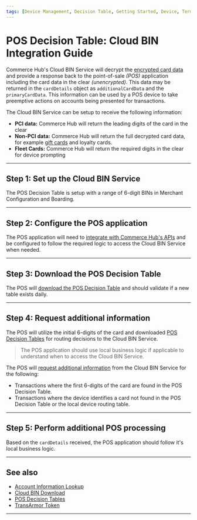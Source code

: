 ```yaml
---
tags: [Device Management, Decision Table, Getting Started, Device, Terminal, Point-of-Sale]
---
```


# POS Decision Table: Cloud BIN Integration Guide

Commerce Hub's Cloud BIN Service will decrypt the [encrypted card data](?path=docs/In-Person/Integrations/Encrypted-PIN-Pad.md) and provide a response back to the point-of-sale *(POS)* application including the card data in the clear *(unencrypted)*. This data may be returned in the `cardDetails` object as `additionalCardData` and the `primaryCardData`. This information can be used by a POS device to take preemptive actions on accounts being presented for transactions.

The Cloud BIN Service can be setup to receive the following information:

- **PCI data:** Commerce Hub will return the leading digits of the card in the clear
- **Non-PCI data:** Commerce Hub will return the full decrypted card data, for example [gift cards](?path=docs/Resources/Guides/Payment-Sources/Gift-Card.md) and loyalty cards.
- **Fleet Cards:** Commerce Hub will return the required digits in the clear for device prompting

---

## Step 1: Set up the Cloud BIN Service

The POS Decision Table is setup with a range of 6-digit BINs in Merchant Configuration and Boarding.

---

## Step 2: Configure the POS application

The POS application will need to [integrate with Commerce Hub's APIs](?path=docs/Resources/API-Documents/Use-Our-APIs.md) and be configured to follow the required logic to access the Cloud BIN Service when needed.

---

## Step 3: Download the POS Decision Table

The POS will [download the POS Decision Table](?path=docs/Resources/API-Documents/Device-Management/DT-Cloud-BIN-Download.md) and should validate if a new table exists daily.

---

## Step 4: Request additional information

The POS will utilize the initial 6-digits of the card and downloaded [POS Decision Tables](?path=docs/Resources/API-Documents/Device-Management/Decision-Table.md) for routing decisions to the Cloud BIN Service.

<!-- info -->
> The POS application should use local business logic if applicable to understand when to access the Cloud BIN Service.

The POS will [request additional information](?path=docs/Resources/API-Documents/Payments_VAS/Cloud-BIN-Lookup.md) from the Cloud BIN Service for the following:

- Transactions where the first 6-digits of the card are found in the POS Decision Table.
- Transactions where the device identifies a card not found in the POS Decision Table or the local device routing table.

---

## Step 5: Perform additional POS processing

Based on the `cardDetails` received, the POS application should follow it's local business logic.

---

## See also

- [Account Information Lookup](?path=docs/Resources/API-Documents/Payments_VAS/Information-Lookup.md)
- [Cloud BIN Download](?path=docs/Resources/API-Documents/Device-Management/DT-Cloud-BIN-Download.md)
- [POS Decision Tables](?path=docs/Resources/API-Documents/Device-Management/Decision-Table.md)
- [TransArmor Token](?path=docs/Resources/Guides/Payment-Sources/Tokenization/TransAmor.md)

---
